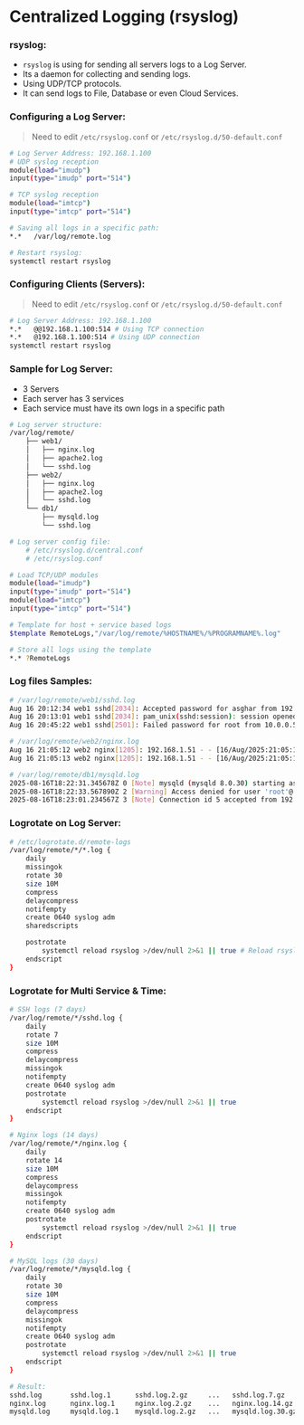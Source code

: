 # Centralized Logging (rsyslog)

### rsyslog:
* `rsyslog` is using for sending all servers logs to a Log Server.
* Its a daemon for collecting and sending logs.
* Using UDP/TCP protocols.
* It can send logs to File, Database or even Cloud Services.

### Configuring a Log Server:
> Need to edit `/etc/rsyslog.conf` or `/etc/rsyslog.d/50-default.conf`
```sh
# Log Server Address: 192.168.1.100 
# UDP syslog reception
module(load="imudp")
input(type="imudp" port="514")

# TCP syslog reception
module(load="imtcp")
input(type="imtcp" port="514")

# Saving all logs in a specific path:
*.*   /var/log/remote.log
```
```sh
# Restart rsyslog:
systemctl restart rsyslog
```

### Configuring Clients (Servers):
> Need to edit `/etc/rsyslog.conf` or `/etc/rsyslog.d/50-default.conf`
```sh
# Log Server Address: 192.168.1.100 
*.*   @@192.168.1.100:514 # Using TCP connection
*.*   @192.168.1.100:514 # Using UDP connection
systemctl restart rsyslog
```

### Sample for Log Server:
* 3 Servers
* Each server has 3 services
* Each service must have its own logs in a specific path

```sh
# Log server structure:
/var/log/remote/
    ├── web1/
    │   ├── nginx.log
    │   ├── apache2.log
    │   └── sshd.log
    ├── web2/
    │   ├── nginx.log
    │   ├── apache2.log
    │   └── sshd.log
    └── db1/
        ├── mysqld.log
        └── sshd.log
```
```sh
# Log server config file:
    # /etc/rsyslog.d/central.conf
    # /etc/rsyslog.conf

# Load TCP/UDP modules
module(load="imudp")
input(type="imudp" port="514")
module(load="imtcp")
input(type="imtcp" port="514")

# Template for host + service based logs
$template RemoteLogs,"/var/log/remote/%HOSTNAME%/%PROGRAMNAME%.log"

# Store all logs using the template
*.* ?RemoteLogs
```

### Log files Samples:

```sh
# /var/log/remote/web1/sshd.log
Aug 16 20:12:34 web1 sshd[2034]: Accepted password for asghar from 192.168.1.50 port 51234 ssh2
Aug 16 20:13:01 web1 sshd[2034]: pam_unix(sshd:session): session opened for user asghar by (uid=0)
Aug 16 20:45:22 web1 sshd[2501]: Failed password for root from 10.0.0.5 port 40322 ssh2

# /var/log/remote/web2/nginx.log
Aug 16 21:05:12 web2 nginx[1205]: 192.168.1.51 - - [16/Aug/2025:21:05:12 +0330] "GET /index.html HTTP/1.1" 200 1024 "-" "Mozilla/5.0"
Aug 16 21:05:13 web2 nginx[1205]: 192.168.1.51 - - [16/Aug/2025:21:05:13 +0330] "POST /login HTTP/1.1" 302 512 "-" "Mozilla/5.0"

# /var/log/remote/db1/mysqld.log
2025-08-16T18:22:31.345678Z 0 [Note] mysqld (mysqld 8.0.30) starting as process 2154
2025-08-16T18:22:33.567890Z 2 [Warning] Access denied for user 'root'@'192.168.1.55' (using password: YES)
2025-08-16T18:23:01.234567Z 3 [Note] Connection id 5 accepted from 192.168.1.50
```

### Logrotate on Log Server:

```sh
# /etc/logrotate.d/remote-logs
/var/log/remote/*/*.log {
    daily
    missingok
    rotate 30
    size 10M
    compress
    delaycompress
    notifempty
    create 0640 syslog adm
    sharedscripts

    postrotate
        systemctl reload rsyslog >/dev/null 2>&1 || true # Reload rsyslog
    endscript
}
```

### Logrotate for Multi Service & Time:
```sh
# SSH logs (7 days)
/var/log/remote/*/sshd.log {
    daily
    rotate 7
    size 10M
    compress
    delaycompress
    missingok
    notifempty
    create 0640 syslog adm
    postrotate
        systemctl reload rsyslog >/dev/null 2>&1 || true
    endscript
}

# Nginx logs (14 days)
/var/log/remote/*/nginx.log {
    daily
    rotate 14
    size 10M
    compress
    delaycompress
    missingok
    notifempty
    create 0640 syslog adm
    postrotate
        systemctl reload rsyslog >/dev/null 2>&1 || true
    endscript
}

# MySQL logs (30 days)
/var/log/remote/*/mysqld.log {
    daily
    rotate 30
    size 10M
    compress
    delaycompress
    missingok
    notifempty
    create 0640 syslog adm
    postrotate
        systemctl reload rsyslog >/dev/null 2>&1 || true
    endscript
}
```
```sh
# Result:
sshd.log       sshd.log.1      sshd.log.2.gz     ...   sshd.log.7.gz
nginx.log      nginx.log.1     nginx.log.2.gz    ...   nginx.log.14.gz
mysqld.log     mysqld.log.1    mysqld.log.2.gz   ...   mysqld.log.30.gz
```









